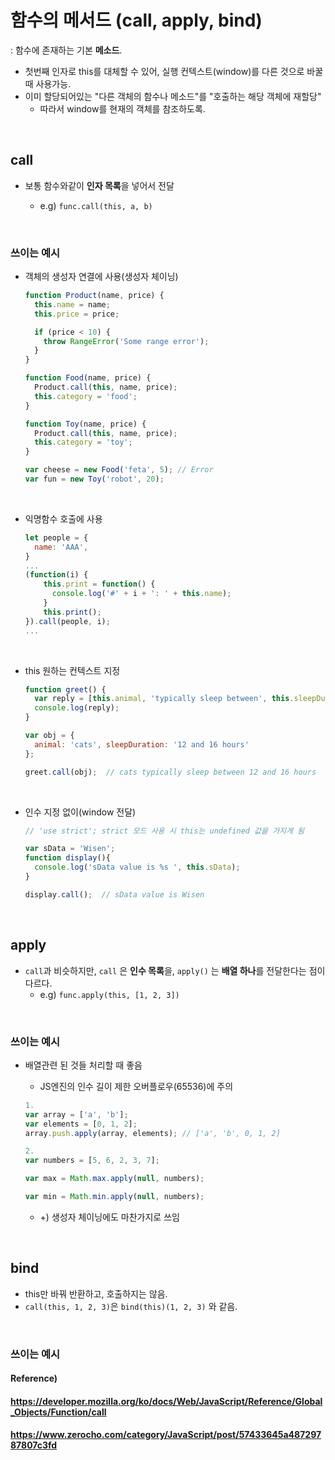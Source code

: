# 함수의 메서드 (call, apply, bind)

: 함수에 존재하는 기본 **메소드**. 

* 첫번째 인자로 this를 대체할 수 있어, 실행 컨텍스트(window)를 다른 것으로 바꿀 때 사용가능.
* 이미 할당되어있는 "다른 객체의 함수나 메소드"를 "호출하는 해당 객체에 재할당"
  * 따라서 window를 현재의 객체를 참조하도록.

<br>

## call

* 보통 함수와같이 **인자 목록**을 넣어서 전달

  * e.g) `func.call(this, a, b)`


<br>

### 쓰이는 예시

* 객체의 생성자 연결에 사용(생성자 체이닝)

  ```javascript
  function Product(name, price) {
    this.name = name;
    this.price = price;
  
    if (price < 10) {
      throw RangeError('Some range error');
    }
  }
  
  function Food(name, price) {
    Product.call(this, name, price);
    this.category = 'food';
  }
  
  function Toy(name, price) {
    Product.call(this, name, price);
    this.category = 'toy';
  }
  
  var cheese = new Food('feta', 5); // Error
  var fun = new Toy('robot', 20);

<br>

* 익명함수 호출에 사용

  ``` javascript
  let people = {
    name: 'AAA',
  }
  ...
  (function(i) {
      this.print = function() {
        console.log('#' + i + ': ' + this.name);
      }
      this.print();
  }).call(people, i);
  ...
  ```

  <br>

* this 원하는 컨텍스트 지정

  ```javascript
  function greet() {
    var reply = [this.animal, 'typically sleep between', this.sleepDuration].join(' ');
    console.log(reply);
  }
  
  var obj = {
    animal: 'cats', sleepDuration: '12 and 16 hours'
  };
  
  greet.call(obj);  // cats typically sleep between 12 and 16 hours

<br>

* 인수 지정 없이(window 전달)

  ```javascript
  // 'use strict'; strict 모드 사용 시 this는 undefined 값을 가지게 됨
  
  var sData = 'Wisen';
  function display(){
    console.log('sData value is %s ', this.sData);
  }
  
  display.call();  // sData value is Wisen

<br>

## apply

* `call`과 비슷하지만, `call` 은 **인수 목록**을, `apply()` 는 **배열 하나**를 전달한다는 점이 다르다.
  * e.g) `func.apply(this, [1, 2, 3])`

<br>

### 쓰이는 예시

* 배열관련 된 것들 처리할 때 좋음

  * JS엔진의 인수 길이 제한 오버플로우(65536)에 주의

  ```javascript
  1.
  var array = ['a', 'b'];
  var elements = [0, 1, 2];
  array.push.apply(array, elements); // ['a', 'b', 0, 1, 2]
  
  2.
  var numbers = [5, 6, 2, 3, 7];
  
  var max = Math.max.apply(null, numbers);
  
  var min = Math.min.apply(null, numbers);
  ```

  * +) 생성자 체이닝에도 마찬가지로 쓰임

<br>

## bind

* this만 바꿔 반환하고, 호출하지는 않음.
* `call(this, 1, 2, 3)`은 `bind(this)(1, 2, 3)` 와 같음.

<br>

### 쓰이는 예시



#### Reference)

#### https://developer.mozilla.org/ko/docs/Web/JavaScript/Reference/Global_Objects/Function/call

#### https://www.zerocho.com/category/JavaScript/post/57433645a48729787807c3fd
